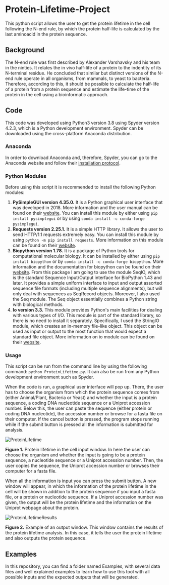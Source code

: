 # Protein-Lifetime-Project
This python script allows the user to get the protein lifetime in the cell following the N-end rule, by which the protein half-life is calculated by the last aminoacid in the protein sequence.

## Background
The N-end rule was first described by Alexander Varshavsky and his team in the ninties. It relates the in vivo half-life of a protein to the indentity of its N-terminal residue. He concluded that similar but distinct versions of the N-end rule operate in all organisms, from mammals, to yeast to bacteria. Therefore, according to this, it should be possible to calculate the half-life of a protein from a protein sequence and estimate the life-time of the protein in the cell using a bioinformatic approach.

## Code
This code was developed using Python3 version 3.8 using Spyder version 4.2.3, which is a Python development environment. Spyder can be downloaded using the cross-platform Anaconda distribution.

### Anaconda

In order to download Anaconda and, therefore, Spyder, you can go to the Anaconda website and follow their [installation protocol](https://docs.anaconda.com/anaconda/install/).

### Python Modules
Before using this script it is recommended to install the following Python modules:

1. **PySimpleGUI version 4.35.0.** It is a Python graphical user interface that was developed in 2018. More information and the user manual can be found on their [website](https://pysimplegui.readthedocs.io/en/latest/). You can install this module by either using `pip install pysimplegui` or by using `conda install -c conda-forge pysimplegui`.
2. **Requests version 2.25.1.** It is a simple HTTP library. It allows the user to send HTTP/1.1 requests extremely easy. You can install this module by using `python -m pip install requests`. More information on this module can be found on their [website](https://requests.readthedocs.io/en/master/).
3. **Biopython version 1.78.** It is a package of Python tools for computational molecular biology. It can be installed by either using `pip install biopython` or by `conda install -c conda-forge biopython`. More information and the documentation for biopython can be found on their [website](https://biopython.org/wiki/Documentation). From this package I am going to use the module SeqIO, which is the standard Sequence Input/Output interface for BioPython 1.43 and later. It provides a simple uniform interface to input and output assorted sequence file formats (including multiple sequence alignments), but will only deal with sequences as SeqRecord objects. Moreover, I also used the Seq module. The Seq object essentially combines a Python string with biological methods.
4. **Io version 3.3.** This module provides Python's main facilities for dealing with various types of I/O. This module is part of the standard library, so there is no need to install it separately. Specifically, I used the StringIO module, which creates an in-memory file-like object. This object can be used as input or output to the most function that would expect a standard file object. More information on io module can be found on their [website](https://docs.python.org/3/library/io.html).

### Usage
This script can be run from the command line by using the following command: `python ProteinLifetime.py`. It can also be run from any Python development environment such as Spyder.

When the code is run, a graphical user interface will pop up. There, the user has to choose the organism from which the protein sequence comes from (either Animal/Plant, Bacteria or Yeast) and whether the input is a protein sequence, a coding DNA nucleotide sequence or a Uniprot accession number. Below this, the user can paste the sequence (either protein or coding DNA nucleotide), the accession number or browse for a fasta file on their computer. If the cancel button is pressed, the program stops running while if the submit button is pressed all the information is submitted for analysis.

![ProteinLifetime](https://user-images.githubusercontent.com/70640998/110923803-93b1e200-8321-11eb-87d8-59c57ea976c9.jpg)

**Figure 1.** Protein lifetime in the cell input window. In here the user can choose the organism and whether the input is going to be a protein sequence, a nucleotide sequence or a Uniprot accession number. Then, the user copies the sequence, the Uniprot accession number or browses their computer for a fasta file.

When all the information is input you can press the submit button. A new window will appear, in which the information of the protein lifetime in the cell will be shown in addition to the protein sequence if you input a fasta file, or a protein or nucleotide sequence. If a Uniprot accession number was given, the output will be the protein lifetime and the information on the Uniprot webpage about the protein.

![ProteinLifetimeResults](https://user-images.githubusercontent.com/70640998/110923837-9f050d80-8321-11eb-9e95-ca51455c8d9e.jpg)

**Figure 2.** Example of an output window. This window contains the results of the protein lifetime analysis. In this case, it tells the user the protein lifetime and also outputs the protein sequence.

## Examples

In this repository, you can find a folder named Examples, with several data files and well explained examples to learn how to use this tool with all possible inputs and the expected outputs that will be generated.
